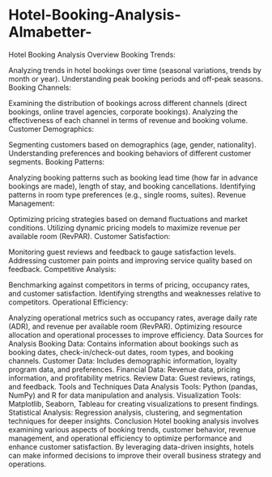 # Hotel-Booking-Analysis-Almabetter-

Hotel Booking Analysis Overview
Booking Trends:

Analyzing trends in hotel bookings over time (seasonal variations, trends by month or year).
Understanding peak booking periods and off-peak seasons.
Booking Channels:

Examining the distribution of bookings across different channels (direct bookings, online travel agencies, corporate bookings).
Analyzing the effectiveness of each channel in terms of revenue and booking volume.
Customer Demographics:

Segmenting customers based on demographics (age, gender, nationality).
Understanding preferences and booking behaviors of different customer segments.
Booking Patterns:

Analyzing booking patterns such as booking lead time (how far in advance bookings are made), length of stay, and booking cancellations.
Identifying patterns in room type preferences (e.g., single rooms, suites).
Revenue Management:

Optimizing pricing strategies based on demand fluctuations and market conditions.
Utilizing dynamic pricing models to maximize revenue per available room (RevPAR).
Customer Satisfaction:

Monitoring guest reviews and feedback to gauge satisfaction levels.
Addressing customer pain points and improving service quality based on feedback.
Competitive Analysis:

Benchmarking against competitors in terms of pricing, occupancy rates, and customer satisfaction.
Identifying strengths and weaknesses relative to competitors.
Operational Efficiency:

Analyzing operational metrics such as occupancy rates, average daily rate (ADR), and revenue per available room (RevPAR).
Optimizing resource allocation and operational processes to improve efficiency.
Data Sources for Analysis
Booking Data: Contains information about bookings such as booking dates, check-in/check-out dates, room types, and booking channels.
Customer Data: Includes demographic information, loyalty program data, and preferences.
Financial Data: Revenue data, pricing information, and profitability metrics.
Review Data: Guest reviews, ratings, and feedback.
Tools and Techniques
Data Analysis Tools: Python (pandas, NumPy) and R for data manipulation and analysis.
Visualization Tools: Matplotlib, Seaborn, Tableau for creating visualizations to present findings.
Statistical Analysis: Regression analysis, clustering, and segmentation techniques for deeper insights.
Conclusion
Hotel booking analysis involves examining various aspects of booking trends, customer behavior, revenue management, and operational efficiency to optimize performance and enhance customer satisfaction. By leveraging data-driven insights, hotels can make informed decisions to improve their overall business strategy and operations.

